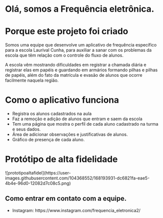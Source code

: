 # Olá, somos a Frequência eletrônica.
<h1>Porque este projeto foi criado</h1>
<p>Somos uma equipe que desenvolve um aplicativo de frequência específico para a escola Laurival Cunha, para auxiliar a sanar com os problemas da escola que têm relação com o controle do fluxo de alunos.</p>
<p>A escola vêm mostrando dificuldades em registrar a chamada diária e registrar elas em papéis e guardando em armários formando pilhas e pilhas de papéis, além do fato da matrícula e evasão de alunos que ocorre facilmente naquela região.</p>
<h1>Como o aplicativo funciona</h1>
<ul>
  <li>Registra os alunos cadastrados na aula</li>
  <li>Faz a remoção e adição de alunos que entram e saem da escola</li>
  <li>Tem uma página que mostra o perfil de cada aluno cadastrado na turma e seus dados.</li>
  <li>Área de adicionar observações e justificativas de alunos.</li>
  <li>Gráfico de presença de cada aluno.</li>
</ul>
<h1>Protótipo de alta fidelidade</h1>
![prototipoaltafidel](https://user-images.githubusercontent.com/104368552/168193931-dc6821fa-eae5-4b4e-96d0-12082d7c08c5.png)
<h2>Como entrar em contato com a equipe.</h2>
<ul>
<li>Instagram: https://www.instagram.com/frequencia_eletronica2/</li>
</ul>
